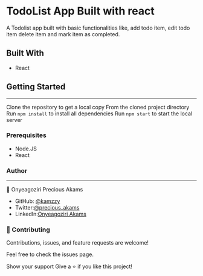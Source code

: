 # TodoList App Built with react
A Todolist app built with basic functionalities like, add todo item, edit todo item delete item and mark item as completed.


<!-- ## Demo version: []()  -->

## Built With
* React

## Getting Started
***
Clone the repository to get a local copy
From the cloned project directory
Run `npm install` to install all dependencies
Run `npm start` to start the local server

### Prerequisites
* Node.JS
* React

### Author
***
👤 Onyeagoziri Precious Akams

* GitHub: [@kamzzy](https://github.com/kamzzy)
* Twitter:[@precious_akams](https://twitter.com/precious_akams)
* LinkedIn:[Onyeagoziri Akams](https://www.linkedin.com/in/onyeagoziri-akams/)

### 🤝 Contributing
Contributions, issues, and feature requests are welcome!

Feel free to check the issues page.

Show your support
Give a ⭐️ if you like this project!
